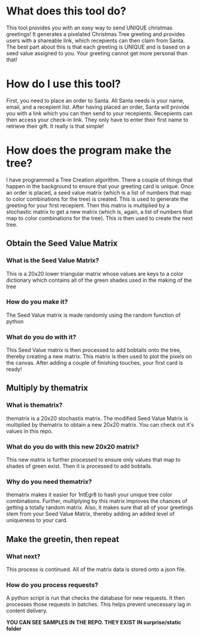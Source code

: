 # What does this tool do?

This tool provides you with an easy way to send UNIQUE christmas greetings! It generates a pixelated Christmas Tree greeting and provides users with a shareable link, which recepients can then claim from Santa. The best part about this is that each 
greeting is UNIQUE and is based on a seed value assigned to you. Your greeting cannot get more personal than that!

# How do I use this tool?

First, you need to place an order to Santa. All Santa needs is your name, email, and a recepient list. After having placed an order, Santa will provide you with a link which you can then send to your recepients. Recepients can then access your check-in link. They only have to enter their first name to retrieve their gift. It really is that simple!

# How does the program make the tree?

I have programmed a Tree Creation algorithm. There a couple of things that happen in the background to ensure that your greeting card is unique. Once an order is placed, a seed value matrix (which is a list of numbers that map to color combinations for the tree) is created. This is used to generate the greeting for your first recepient. Then this matrix is multiplied by a stochastic matrix to get a new matrix (which is, again, a list of numbers that map to color combinations for the tree). This is then used to create the next tree.

## Obtain the Seed Value Matrix
### What is the Seed Value Matrix?
This is a 20x20 lower triangular matrix whose values are keys to a color dictionary which contains all of the green shades used in the making of the tree
### How do you make it?
The Seed Value matrix is made randomly using the random function of python
### What do you do with it?
This Seed Value matrix is then processed to add bobtails onto the tree, thereby creating a new matrix. This matrix is then used to plot the pixels on the canvas. After adding a couple of finishing touches, your first card is ready!

## Multiply by thematrix
### What is thematrix?
thematrix is a 20x20 stochastix matrix. The modified Seed Value Matrix is multiplied by thematrix to obtain a new 20x20 matrix. You can check out it's values in this repo.
### What do you do with this new 20x20 matrix?
This new matrix is further processed to ensure only values that map to shades of green exist. Then it is processed to add bobtails.
### Why do you need thematrix?
thematrix makes it easier for 1ntEgr8 to hash your unique tree color combinations. Further, multiplying by this matrix improves the chances of getting a totally random matrix. Also, it makes sure that all of your greetings stem from your Seed Value Matrix, thereby adding an added level of uniqueness to your card.

## Make the greetin, then repeat
### What next?
This process is continued. All of the matrix data is stored onto a json file.
### How do you process requests?
A python script is run that checks the database for new requests. It then processes those requests in batches. This helps prevent unecessary lag in content delivery.


**YOU CAN SEE SAMPLES IN THE REPO. THEY EXIST IN surprise/static folder**
